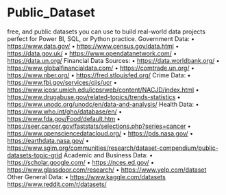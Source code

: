 # Public_Dataset
 free, and public datasets you can use to build real-world data projects perfect for Power BI, SQL, or Python practice.
Government Data:
	• https://www.data.gov/
	• https://www.census.gov/data.html
	• https://data.gov.uk/
	• https://www.opendatanetwork.com/
	• https://data.un.org/
Financial Data Sources:
	• https://data.worldbank.org/
	• https://www.globalfinancialdata.com/
	• https://comtrade.un.org/
	• https://www.nber.org/
	• https://fred.stlouisfed.org/
Crime Data:
	• https://www.fbi.gov/services/cjis/ucr
	• https://www.icpsr.umich.edu/icpsrweb/content/NACJD/index.html
	• https://www.drugabuse.gov/related-topics/trends-statistics
	• https://www.unodc.org/unodc/en/data-and-analysis/
Health Data:
	• https://www.who.int/gho/database/en/
	• https://www.fda.gov/Food/default.htm
	• https://seer.cancer.gov/faststats/selections.php?series=cancer
	• https://www.opensciencedatacloud.org/
	• https://pds.nasa.gov/
	• https://earthdata.nasa.gov/
	• https://www.sgim.org/communities/research/dataset-compendium/public-datasets-topic-grid
Academic and Business Data:
	• https://scholar.google.com/
	• https://nces.ed.gov/
	• https://www.glassdoor.com/research/
	• https://www.yelp.com/dataset
Other General Data:
	• https://www.kaggle.com/datasets
https://www.reddit.com/r/datasets/
